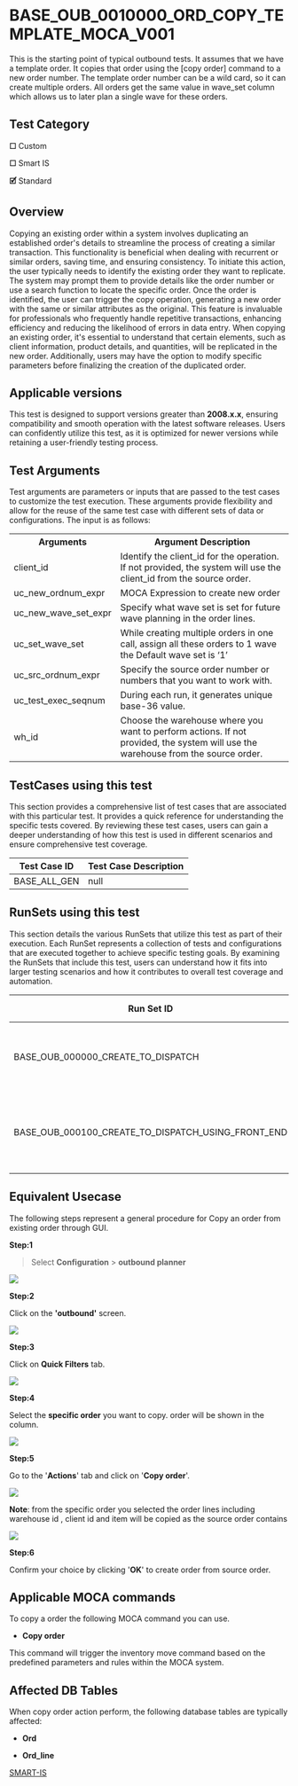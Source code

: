 # **BASE_OUB_0010000_ORD_COPY_TEMPLATE_MOCA_V001**


<!-- SMART_DOC_GEN_TEST_DESCR - Start -->
This is the starting point of typical outbound tests.  It assumes that we have a template order.  It copies that order using the [copy order] command to a new order number.  The template order number can be a wild card, so it can create multiple orders.  All orders get the same value in wave_set column which allows us to later plan a single wave for these orders.
<!-- SMART_DOC_GEN_TEST_DESCR - End -->


## **Test Category**

**☐** Custom

**☐** Smart IS

**🗹** Standard


## **Overview**

Copying an existing order within a system involves duplicating an established order's details to streamline the process of creating a similar transaction. This functionality is beneficial when dealing with recurrent or similar orders, saving time, and ensuring consistency. To initiate this action, the user typically needs to identify the existing order they want to replicate. The system may prompt them to provide details like the order number or use a search function to locate the specific order. Once the order is identified, the user can trigger the copy operation, generating a new order with the same or similar attributes as the original. This feature is invaluable for professionals who frequently handle repetitive transactions, enhancing efficiency and reducing the likelihood of errors in data entry. When copying an existing order, it's essential to understand that certain elements, such as client information, product details, and quantities, will be replicated in the new order. Additionally, users may have the option to modify specific parameters before finalizing the creation of the duplicated order.


## **Applicable versions**

This test is designed to support versions greater than **2008.x.x**, ensuring compatibility and smooth operation with the latest software releases. Users can confidently utilize this test, as it is optimized for newer versions while retaining a user-friendly testing process.


## **Test Arguments**

Test arguments are parameters or inputs that are passed to the test cases to customize the test execution. These arguments provide flexibility and allow for the reuse of the same test case with different sets of data or configurations. The input is as follows:


<!-- SMART_DOC_GEN_TEST_ARG - Start -->
<table>
<tr><th>Arguments</th><th>Argument Description</th></tr>
<tr><td>client_id</td><td>Identify the client_id for the operation. If not provided, the system will use the client_id from the source order.</td></tr>
<tr><td>uc_new_ordnum_expr</td><td>MOCA Expression to create new order</td></tr>
<tr><td>uc_new_wave_set_expr</td><td>Specify what wave set is set for future wave planning in the order lines.</td></tr>
<tr><td>uc_set_wave_set</td><td>While creating multiple orders in one call, assign all these orders to 1 wave the Default wave set is ‘1’</td></tr>
<tr><td>uc_src_ordnum_expr</td><td>Specify the source order number or numbers that you want to work with.</td></tr>
<tr><td>uc_test_exec_seqnum</td><td>During each run, it generates unique base-36 value.</td></tr>
<tr><td>wh_id</td><td>Choose the warehouse where you want to perform actions. If not provided, the system will use the warehouse from the source order.</td></tr>
</table>
<!-- SMART_DOC_GEN_TEST_ARG - End -->

## **TestCases using this test**

This section provides a comprehensive list of test cases that are associated with this particular test. It provides a quick reference for understanding the specific tests covered. By reviewing these test cases, users can gain a deeper understanding of how this test is used in different scenarios and ensure comprehensive test coverage.


<!-- SMART_DOC_GEN_TEST_CASE_USING_THIS - Start -->
| Test Case ID | Test Case Description |
| ------------ | --------------------- |
| BASE_ALL_GEN | null |

<!-- SMART_DOC_GEN_TEST_CASE_USING_THIS - End -->

## **RunSets using this test**

This section details the various RunSets that utilize this test as part of their execution. Each RunSet represents a collection of tests and configurations that are executed together to achieve specific testing goals. By examining the RunSets that include this test, users can understand how it fits into larger testing scenarios and how it contributes to overall test coverage and automation.


<!-- SMART_DOC_GEN_RUN_SET_USING_THIS - Start -->
| Run Set ID | Run Set Description |
| ---------- | ------------------- |
| BASE_OUB_000000_CREATE_TO_DISPATCH | create order, plan, allocate, release, pick, dispatch |
| BASE_OUB_000100_CREATE_TO_DISPATCH_USING_FRONT_END | create order, plan, allocate (web), release, pick, dispatch |

<!-- SMART_DOC_GEN_RUN_SET_USING_THIS - End -->

## **Equivalent Usecase**

The following steps represent a general procedure for Copy an order from existing order through GUI.

**Step:1**

> Select **Configuration** > **outbound planner**

![](BASE_OUB_0010000_ORD_COPY_TEMPLATE_MOCA_V001/image1.png)

**Step:2**

Click on the **'outbound'** screen.

![](BASE_OUB_0010000_ORD_COPY_TEMPLATE_MOCA_V001/image2.png)

**Step:3**

Click on **Quick Filters** tab.

![](BASE_OUB_0010000_ORD_COPY_TEMPLATE_MOCA_V001/image3.png)

**Step:4**

Select the **specific order** you want to copy. order will be shown in the column.

![](BASE_OUB_0010000_ORD_COPY_TEMPLATE_MOCA_V001/image4.png)

**Step:5**

Go to the '**Actions**' tab and click on '**Copy order**'.

![](BASE_OUB_0010000_ORD_COPY_TEMPLATE_MOCA_V001/image5.png)

**Note**: from the specific order you selected the order lines including warehouse id , client id and item will be copied as the source order contains

![](BASE_OUB_0010000_ORD_COPY_TEMPLATE_MOCA_V001/image6.png)

**Step:6**

Confirm your choice by clicking '**OK**' to create order from source order.

## **Applicable MOCA commands**

To copy a order the following MOCA command you can use.

-   **Copy order**

This command will trigger the inventory move command based on the predefined parameters and rules within the MOCA system.

## **Affected DB Tables**

When copy order action perform, the following database tables are typically affected:

-   **Ord**

-   **Ord_line**

[SMART-IS](https://www.smart-is.pk) 